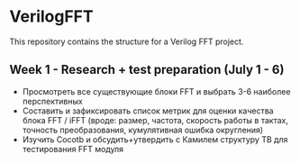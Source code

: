 # VerilogFFT

This repository contains the structure for a Verilog FFT project. 

## Week 1 - Research + test preparation (July 1 - 6)

- Просмотреть все существующие блоки FFT и выбрать 3-6 наиболее перспективных
- Составить и зафиксировать список метрик для оценки качества блока FFT / iFFT (вроде: размер, частота, скорость работы в тактах, точность преобразования, кумулятивная ошибка округления)
- Изучить Cocotb и обсудить+утвердить с Камилем структуру TB для тестирования FFT модуля 
